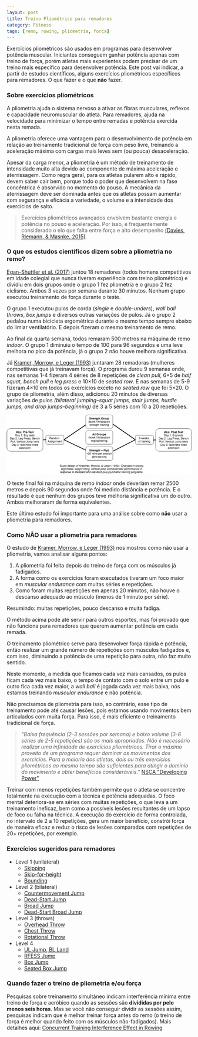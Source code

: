 ```yaml
---
layout: post
title: Treino Pliométrico para remadores
category: Fitness
tags: [remo, rowing, pliometria, força]
---
```


Exercícios pliométricos são usados em programas para desenvolver potência muscular. Iniciantes conseguem ganhar potência apenas com treino de força, porém atletas mais experientes podem precisar de um treino mais específico para desenvolver potência. Este post vai indicar, a partir de estudos científicos, alguns exercícios pliométricos específicos para remadores. O que fazer e o que **não** fazer.

### Sobre exercícios pliométricos

A pliometria ajuda o sistema nervoso a ativar as fibras musculares, reflexos e capacidade neuromuscular do atleta. Para remadores, ajuda na velocidade para minimizar o tempo entre remadas e potência exercida nesta remada.

A pliometria oferece uma vantagem para o desenvolvimento de potência em relação ao treinamento tradicional de força com peso livre, treinando a aceleração máxima com cargas mais leves sem (ou pouca) desaceleração.

Apesar da carga menor, a pliometria é um método de treinamento de intensidade muito alta devido ao componente de máxima aceleração e aterrissagem. Como regra geral, para os atletas pularem alto e rápido, devem saber cair bem, porque todo o poder que desenvolvem na fase concêntrica é absorvido no momento do pouso. A mecânica da aterrissagem deve ser dominada antes que os atletas possam aumentar com segurança e eficácia a variedade, o volume e a intensidade dos exercícios de salto.

> Exercícios pliométricos avançados envolvem bastante energia e potência no pouso e aceleração. Por isso, é frequentemente considerado o elo que falta entre força e alto desempenho [(Davies, Riemann, & Masnke, 2015)](https://www.ncbi.nlm.nih.gov/pmc/articles/PMC4637913/).

### O que os estudos científicos dizem sobre a pliometria no remo?

[Egan-Shuttler et al. (2017)](https://www.ncbi.nlm.nih.gov/pubmed/28150178) juntou 18 remadores (todos homens competitivos em idade colegial que nunca tiveram experiência com treino pliométrico) e dividiu em dois grupos onde o grupo 1 fez pliometria e o grupo 2 fez ciclismo. Ambos 3 vezes por semana durante 30 minutos. Nenhum grupo executou treinamento de força durante o teste.

O grupo 1 executou pulos de corda (*single* e *double-unders*), *wall ball throws*, *box jumps* e diversos outras variações de pulos. Já o grupo 2 pedalou numa bicicleta ergométrica durante o mesmo tempo sempre abaixo do limiar ventilatório. E depois fizeram o mesmo treinamento de remo.

Ao final da quarta semana, todos remaram 500 metros na máquina de remo *indoor*. O grupo 1 diminuiu o tempo de 100 para 96 segundos e uma leve melhora no pico da potência, já o grupo 2 não houve melhora significativa.

Já [Kramer, Morrow, e Leger (1993)](https://www.ncbi.nlm.nih.gov/pubmed/8300271) juntaram 28 remadoras (mulheres competitivas que já treinavam força). O programa durou 9 semanas onde, nas semanas 1-4 fizeram 4 séries de 8 repetições de *clean pull*, 6×5 de *half squat, bench pull* e *leg press* e 10×10 de *seated row*. E nas semanas de 5-9 fizeram 4×10 em todos os exercícios exceto no *seated row* que foi 5×20. O grupo de pliometria, além disso, adicionou 20 minutos de diversas variações de pulos *(bilateral jumping–squat jumps, stair jumps, hurdle jumps, and drop jumps–beginning)* de 3 a 5 séries com 10 a 20 repetições.

![](../../../images/kramer-morrow-leger-1993-plyometrics-for-rowers-768x244.png)

O teste final foi na máquina de remo *indoor* onde deveriam remar 2500 metros e depois 90 segundos onde foi medido distância e potência. E o resultado é que nenhum dos grupos teve melhoria significativa um do outro. Ambos melhoraram de forma equivalentes.

Este último estudo foi importante para uma análise sobre como **não** usar a pliometria para remadores.

### Como NÃO usar a pliometria para remadores

O estudo de [Kramer, Morrow, e Leger (1993)](https://www.ncbi.nlm.nih.gov/pubmed/8300271) nos mostrou como não usar a pliometria, vamos analisar alguns pontos:

1. A pliometria foi feita depois do treino de força com os músculos já fadigados.
2. A forma como os exercícios foram executados tiveram um foco maior em *muscular endurance* com muitas séries e repetições.
3. Como foram muitas repetições em apenas 20 minutos, não houve o descanso adequado ao músculo (menos de 1 minuto por série).

Resumindo: muitas repetições, pouco descanso e muita fadiga.

O método acima pode até servir para outros esportes, mas foi provado que não funciona para remadores que querem aumentar potência em cada remada.

O treinamento pliométrico serve para desenvolver força rápida e potência, então realizar um grande número de repetições com músculos fadigados e, com isso, diminuindo a potência de uma repetição para outra, não faz muito sentido.

Neste momento, a medida que ficamos cada vez mais cansados, os pulos ficam cada vez mais baixo, o tempo de contato com o solo entre um pulo e outro fica cada vez maior, a *wall ball* é jogada cada vez mais baixa, nós estamos treinando *muscular endurance* e não potência.

Não precisamos de pliometria para isso, ao contrário, esse tipo de treinamento pode até causar lesões, pois estamos usando movimentos bem articulados com muita força. Para isso, é mais eficiente o treinamento tradicional de força.

> *"Baixa frequência (2-3 sessões por semana) e baixo volume (3-6 séries de 2-5 repetições) são os mais apropriados. Não é necessário realizar uma infinidade de exercícios pliométricos. Tirar o máximo proveito de um programa requer dominar os movimentos dos exercícios. Para a maioria dos atletas, dois ou três exercícios pliométricos ao mesmo tempo são suficientes para atingir o domínio do movimento e obter benefícios consideráveis."* [NSCA "Developing Power"](https://www.nsca.com/education/articles/kinetic-select/plyometric-exercises/)

Treinar com menos repetições também permite que o atleta se concentre totalmente na execução com a técnica e potência adequadas. O foco mental deteriora-se em séries com muitas repetições, o que leva a um treinamento ineficaz, bem como a possíveis lesões resultantes de um lapso de foco ou falha na técnica. A execução do exercício de forma controlada, no intervalo de 2 a 10 repetições, gera um maior benefício, constrói força de maneira eficaz e reduz o risco de lesões comparados com repetições de 20+ repetições, por exemplo.

### Exercícios sugeridos para remadores

- Level 1 (unilateral)
    - [Skipping](https://youtu.be/EdrmyU1b9IE)
    - [Skip-for-height](https://youtu.be/nRfC7pFZL64)
    - [Bounding](https://youtu.be/eIjuMzIFREs)
- Level 2 (bilateral)
    - [Countermovement Jump](https://youtu.be/RQVcG83xBxY)
    - [Dead-Start Jump](https://youtu.be/mIcFAaPin5A)
    - [Broad Jump](https://youtu.be/c6Etg7bpFfI)
    - [Dead-Start Broad Jump](https://youtu.be/X3vuhTLzE3k)
- Level 3 (throws)
    - [Overhead Throw](https://youtu.be/Pt5fFU_b_Xo)
    - [Chest Throw](https://youtu.be/R-okTT0HWVE)
    - [Rotational Throw](https://youtu.be/fi26fgPgcBg)
- Level 4
    - [UL Jump, BL Land](https://youtu.be/JTpxO789U-I)
    - [RFESS Jump](https://youtu.be/lENdxFKc1jM)
    - [Box Jump](https://youtu.be/VGi94BDfvv0)
    - [Seated Box Jump](https://youtu.be/wTgCTaLcIPc)
 
### Quando fazer o treino de pliometria e/ou força

Pesquisas sobre treinamento simultâneo indicam interferência mínima entre treino de força e aeróbico quando as sessões são **divididas por pelo menos seis horas**. Mas se você não conseguir dividir as sessões assim, pesquisas indicam que é melhor treinar força antes do remo (o treino de força é melhor quando feito com os músculos não-fadigados). Mais detalhes aqui: [Concurrent Training Interference Effect in Rowing](https://rowingstronger.com/2019/07/29/interference-effect-rowing/) 